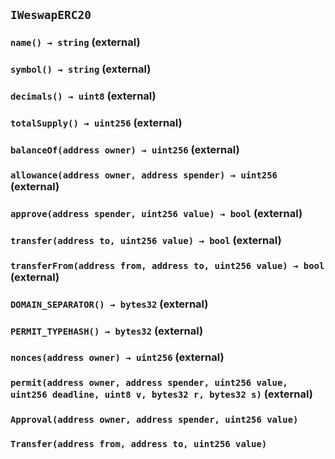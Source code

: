 ## `IWeswapERC20`






### `name() → string` (external)





### `symbol() → string` (external)





### `decimals() → uint8` (external)





### `totalSupply() → uint256` (external)





### `balanceOf(address owner) → uint256` (external)





### `allowance(address owner, address spender) → uint256` (external)





### `approve(address spender, uint256 value) → bool` (external)





### `transfer(address to, uint256 value) → bool` (external)





### `transferFrom(address from, address to, uint256 value) → bool` (external)





### `DOMAIN_SEPARATOR() → bytes32` (external)





### `PERMIT_TYPEHASH() → bytes32` (external)





### `nonces(address owner) → uint256` (external)





### `permit(address owner, address spender, uint256 value, uint256 deadline, uint8 v, bytes32 r, bytes32 s)` (external)






### `Approval(address owner, address spender, uint256 value)`





### `Transfer(address from, address to, uint256 value)`





